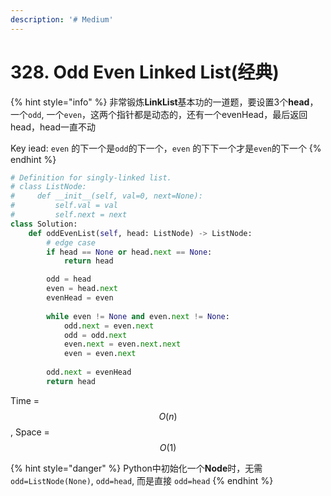 ```yaml
---
description: '# Medium'
---
```


# 328. Odd Even Linked List\(经典\)

{% hint style="info" %}
非常锻炼**LinkList**基本功的一道题，要设置3个**head**，一个`odd`, 一个`even`，这两个指针都是动态的，还有一个evenHead，最后返回head，head一直不动

Key iead: `even` 的下一个是`odd`的下一个，`even` 的下下一个才是`even`的下一个
{% endhint %}

```python
# Definition for singly-linked list.
# class ListNode:
#     def __init__(self, val=0, next=None):
#         self.val = val
#         self.next = next
class Solution:
    def oddEvenList(self, head: ListNode) -> ListNode:
        # edge case
        if head == None or head.next == None:
            return head

        odd = head
        even = head.next
        evenHead = even
        
        while even != None and even.next != None:
            odd.next = even.next
            odd = odd.next
            even.next = even.next.next
            even = even.next
        
        odd.next = evenHead
        return head
```

Time = $$O(n)$$ , Space = $$O(1)$$ 

{% hint style="danger" %}
Python中初始化一个**Node**时，无需`odd=ListNode(None)`, `odd=head`, 而是直接 `odd=head`
{% endhint %}

